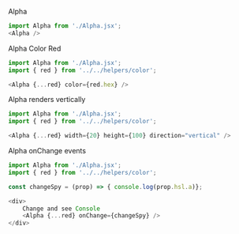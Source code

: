 Alpha
```js
import Alpha from './Alpha.jsx';
<Alpha />
```


Alpha Color Red
```js
import Alpha from './Alpha.jsx';
import { red } from '../../helpers/color';

<Alpha {...red} color={red.hex} />
```


Alpha renders vertically
```js
import Alpha from './Alpha.jsx';
import { red } from '../../helpers/color';

<Alpha {...red} width={20} height={100} direction="vertical" />
```

Alpha onChange events
```js
import Alpha from './Alpha.jsx';
import { red } from '../../helpers/color';

const changeSpy = (prop) => { console.log(prop.hsl.a)};

<div>
    Change and see Console
    <Alpha {...red} onChange={changeSpy} />
</div>
```
